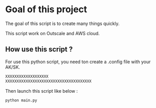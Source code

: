 # Goal of this project

The goal of this script is to create many things quickly.

This script work on Outscale and AWS cloud.

## How use this script ?

For use this python script, you need ton create a .config file with your AK/SK.

 ```bash
 XXXXXXXXXXXXXXXXXXX
 XXXXXXXXXXXXXXXXXXXXXXXXXXXXXXXXXXXXXX
 ```
Then launch this script like below :

 ```python
 python main.py
 ```